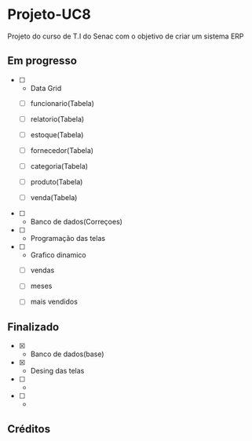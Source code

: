 # Projeto-UC8

Projeto do curso de T.I do Senac com o objetivo de criar um sistema ERP

## Em progresso

- [ ] - Data Grid
  
  - [ ] funcionario(Tabela)
  
  - [ ]  relatorio(Tabela)
  
  - [ ]  estoque(Tabela)
  
  - [ ] fornecedor(Tabela)
  
  - [ ] categoria(Tabela)
  
  - [ ] produto(Tabela)   
  
  - [ ] venda(Tabela)

- [ ] - Banco de dados(Correçoes)

- [ ] - Programação das telas

- [ ] - Grafico dinamico
  
  - [ ] vendas
  
  - [ ] meses
   
  - [ ] mais vendidos 

## Finalizado

- [X] - Banco de dados(base)

- [X] - Desing das telas

- [ ] - 

- [ ] - 

## Créditos


